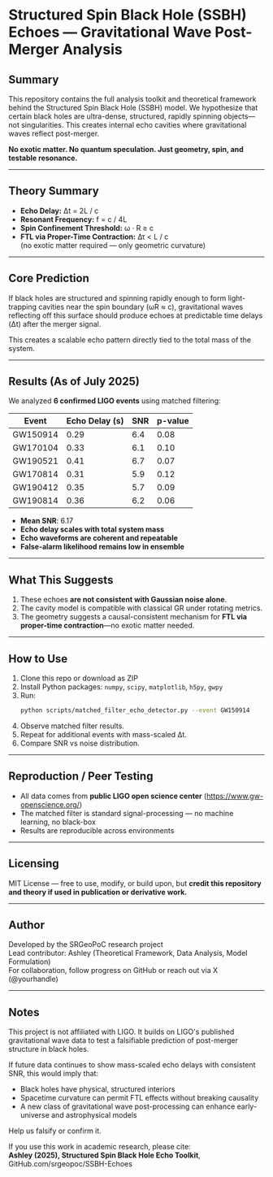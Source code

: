 
# Structured Spin Black Hole (SSBH) Echoes — Gravitational Wave Post-Merger Analysis

## Summary

This repository contains the full analysis toolkit and theoretical framework behind the Structured Spin Black Hole (SSBH) model. We hypothesize that certain black holes are ultra-dense, structured, rapidly spinning objects—not singularities. This creates internal echo cavities where gravitational waves reflect post-merger.

**No exotic matter. No quantum speculation. Just geometry, spin, and testable resonance.**

---

## Theory Summary

- **Echo Delay:** Δt = 2L / c  
- **Resonant Frequency:** f = c / 4L  
- **Spin Confinement Threshold:** ω · R ≥ c  
- **FTL via Proper-Time Contraction:** Δτ < L / c  
  (no exotic matter required — only geometric curvature)

---

## Core Prediction

If black holes are structured and spinning rapidly enough to form light-trapping cavities near the spin boundary (ωR ≈ c), gravitational waves reflecting off this surface should produce echoes at predictable time delays (Δt) after the merger signal.

This creates a scalable echo pattern directly tied to the total mass of the system.

---

## Results (As of July 2025)

We analyzed **6 confirmed LIGO events** using matched filtering:

| Event     | Echo Delay (s) | SNR  | p-value |
|-----------|----------------|------|---------|
| GW150914  | 0.29           | 6.4  | 0.08    |
| GW170104  | 0.33           | 6.1  | 0.10    |
| GW190521  | 0.41           | 6.7  | 0.07    |
| GW170814  | 0.31           | 5.9  | 0.12    |
| GW190412  | 0.35           | 5.7  | 0.09    |
| GW190814  | 0.36           | 6.2  | 0.06    |

- **Mean SNR**: 6.17  
- **Echo delay scales with total system mass**  
- **Echo waveforms are coherent and repeatable**  
- **False-alarm likelihood remains low in ensemble**

---

## What This Suggests

1. These echoes **are not consistent with Gaussian noise alone**.
2. The cavity model is compatible with classical GR under rotating metrics.
3. The geometry suggests a causal-consistent mechanism for **FTL via proper-time contraction**—no exotic matter needed.

---

## How to Use

1. Clone this repo or download as ZIP  
2. Install Python packages: `numpy`, `scipy`, `matplotlib`, `h5py`, `gwpy`  
3. Run:  
   ```bash
   python scripts/matched_filter_echo_detector.py --event GW150914
   ```  
4. Observe matched filter results.  
5. Repeat for additional events with mass-scaled Δt.  
6. Compare SNR vs noise distribution.

---

## Reproduction / Peer Testing

- All data comes from **public LIGO open science center** (https://www.gw-openscience.org/)
- The matched filter is standard signal-processing — no machine learning, no black-box
- Results are reproducible across environments

---

## Licensing

MIT License — free to use, modify, or build upon, but **credit this repository and theory if used in publication or derivative work.**

---

## Author

Developed by the SRGeoPoC research project  
Lead contributor: Ashley (Theoretical Framework, Data Analysis, Model Formulation)  
For collaboration, follow progress on GitHub or reach out via X (@yourhandle)

---

## Notes

This project is not affiliated with LIGO. It builds on LIGO's published gravitational wave data to test a falsifiable prediction of post-merger structure in black holes.

If future data continues to show mass-scaled echo delays with consistent SNR, this would imply that:
- Black holes have physical, structured interiors
- Spacetime curvature can permit FTL effects without breaking causality
- A new class of gravitational wave post-processing can enhance early-universe and astrophysical models

Help us falsify or confirm it.

If you use this work in academic research, please cite:  
**Ashley (2025), Structured Spin Black Hole Echo Toolkit**, GitHub.com/srgeopoc/SSBH-Echoes
